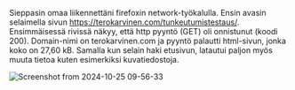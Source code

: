 Sieppasin omaa liikennettäni firefoxin network-työkalulla. Ensin avasin selaimella sivun https://terokarvinen.com/tunkeutumistestaus/. Ensimmäisessä rivissä näkyy, että http pyyntö (GET) oli onnistunut (koodi 200). Domain-nimi on terokarvinen.com ja pyyntö palautti html-sivun, jonka koko on 27,60 kB. Samalla kun selain haki etusivun, latautui paljon myös muuta tietoa kuten esimerkiksi kuvatiedostoja. 

![Screenshot from 2024-10-25 09-56-33](https://github.com/user-attachments/assets/65de5e7a-01d6-4d16-a2f6-519f07c08f89)



